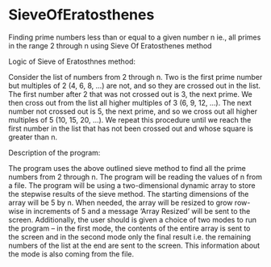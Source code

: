 # SieveOfEratosthenes
Finding prime numbers less than or equal to a given number n ie., all primes in the range 2 through n using Sieve Of Eratosthenes method

Logic of Sieve of Eratosthnes method:

Consider the list of numbers from 2 through n. Two is the first prime number but
multiples of 2 (4, 6, 8, …) are not, and so they are crossed out in the list. The first number
after 2 that was not crossed out is 3, the next prime. We then cross out from the list all
higher multiples of 3 (6, 9, 12, …). The next number not crossed out is 5, the next prime,
and so we cross out all higher multiples of 5 (10, 15, 20, …). We repeat this procedure
until we reach the first number in the list that has not been crossed out and whose square
is greater than n.

Description of the program:

The program uses the above outlined sieve method to find all the prime numbers
from 2 through n. The program will be reading the values of n from a file. The program will be
using a two-dimensional dynamic array to store the stepwise results of the sieve method.
The starting dimensions of the array will be 5 by n. When needed, the array will be
resized to grow row-wise in increments of 5 and a message ‘Array Resized’ will be
sent to the screen. Additionally, the user should is given a choice of two modes to run
the program – in the first mode, the contents of the entire array is sent to the screen and
in the second mode only the final result i.e. the remaining numbers of the list at the end
are sent to the screen. This information about the mode is also coming from
the file.
